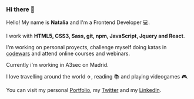 ### Hi there 👋


Hello! My name is **Natalia** and I'm a Frontend Developer :computer:.

I work with **HTML5, CSS3, Sass, git, npm, JavaScript, Jquery and React**.

I'm working on personal proyects, challenge myself doing katas in [codewars](https://www.codewars.com) and attend online courses and webinars.

Currently i'm working in A3sec on Madrid.

I love travelling around the world :airplane:, reading :books: and playing videogames :video_game:.
 
You can visit my personal [Portfolio](https://nataliamateo.netlify.app/#/), my [Twitter](https://twitter.com/natitey) and my [LinkedIn](https://www.linkedin.com/in/nataliamateomenendez/).
